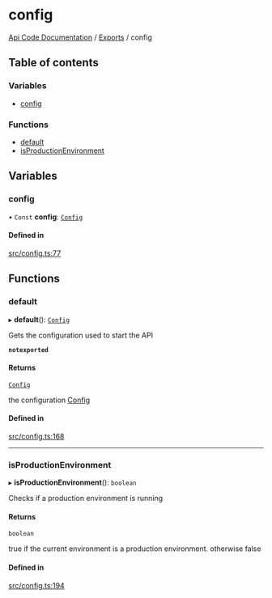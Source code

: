 # config
 
[Api Code Documentation](../README.md) / [Exports](../modules.md) / config

## Table of contents

### Variables

- [config](config.md#config)

### Functions

- [default](config.md#default)
- [isProductionEnvironment](config.md#isproductionenvironment)

## Variables

### config

• `Const` **config**: [`Config`](../interfaces/Config.md)

#### Defined in

[src/config.ts:77](https://github.com/openkfw/TruBudget/blob/f6ee764/api/src/config.ts#L77)

## Functions

### default

▸ **default**(): [`Config`](../interfaces/Config.md)

Gets the configuration used to start the API

**`notexported`**

#### Returns

[`Config`](../interfaces/Config.md)

the configuration [Config](../interfaces/Config.md)

#### Defined in

[src/config.ts:168](https://github.com/openkfw/TruBudget/blob/f6ee764/api/src/config.ts#L168)

___

### isProductionEnvironment

▸ **isProductionEnvironment**(): `boolean`

Checks if a production environment is running

#### Returns

`boolean`

true if the current environment is a production environment. otherwise false

#### Defined in

[src/config.ts:194](https://github.com/openkfw/TruBudget/blob/f6ee764/api/src/config.ts#L194)
